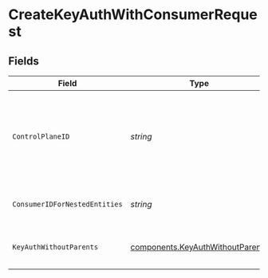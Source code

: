 # CreateKeyAuthWithConsumerRequest


## Fields

| Field                                                                                | Type                                                                                 | Required                                                                             | Description                                                                          | Example                                                                              |
| ------------------------------------------------------------------------------------ | ------------------------------------------------------------------------------------ | ------------------------------------------------------------------------------------ | ------------------------------------------------------------------------------------ | ------------------------------------------------------------------------------------ |
| `ControlPlaneID`                                                                     | *string*                                                                             | :heavy_check_mark:                                                                   | The UUID of your control plane. This variable is available in the Konnect manager    | 9524ec7d-36d9-465d-a8c5-83a3c9390458                                                 |
| `ConsumerIDForNestedEntities`                                                        | *string*                                                                             | :heavy_check_mark:                                                                   | Consumer ID for nested entities                                                      | f28acbfa-c866-4587-b688-0208ac24df21                                                 |
| `KeyAuthWithoutParents`                                                              | [components.KeyAuthWithoutParents](../../models/components/keyauthwithoutparents.md) | :heavy_check_mark:                                                                   | Description of new API-key for creation                                              |                                                                                      |